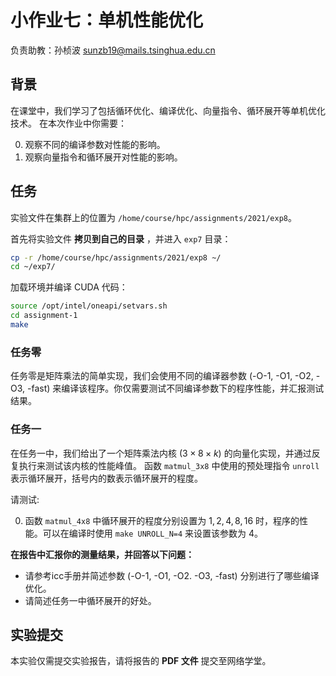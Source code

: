 # 小作业七：单机性能优化

负责助教：孙桢波 sunzb19@mails.tsinghua.edu.cn

## 背景

在课堂中，我们学习了包括循环优化、编译优化、向量指令、循环展开等单机优化技术。
在本次作业中你需要：

0. 观察不同的编译参数对性能的影响。
1. 观察向量指令和循环展开对性能的影响。

## 任务

实验文件在集群上的位置为 `/home/course/hpc/assignments/2021/exp8`。

首先将实验文件 **拷贝到自己的目录** ，并进入 `exp7` 目录：

```bash
cp -r /home/course/hpc/assignments/2021/exp8 ~/
cd ~/exp7/
```

加载环境并编译 CUDA 代码：

```bash
source /opt/intel/oneapi/setvars.sh
cd assignment-1
make
```

### 任务零

任务零是矩阵乘法的简单实现，我们会使用不同的编译器参数 (-O-1, -O1, -O2, -O3, -fast) 来编译该程序。你仅需要测试不同编译参数下的程序性能，并汇报测试结果。

### 任务一

在任务一中，我们给出了一个矩阵乘法内核 ($3 \times 8 \times k$) 的向量化实现，并通过反复执行来测试该内核的性能峰值。
函数 `matmul_3x8` 中使用的预处理指令 `unroll` 表示循环展开，括号内的数表示循环展开的程度。

请测试:

0. 函数 `matmul_4x8` 中循环展开的程度分别设置为 $1, 2, 4, 8, 16$ 时，程序的性能。可以在编译时使用 `make UNROLL_N=4` 来设置该参数为 $4$。

**在报告中汇报你的测量结果，并回答以下问题：**

* 请参考icc手册并简述参数 (-O-1, -O1, -O2. -O3, -fast) 分别进行了哪些编译优化。
* 请简述任务一中循环展开的好处。

## 实验提交

本实验仅需提交实验报告，请将报告的 **PDF 文件** 提交至网络学堂。